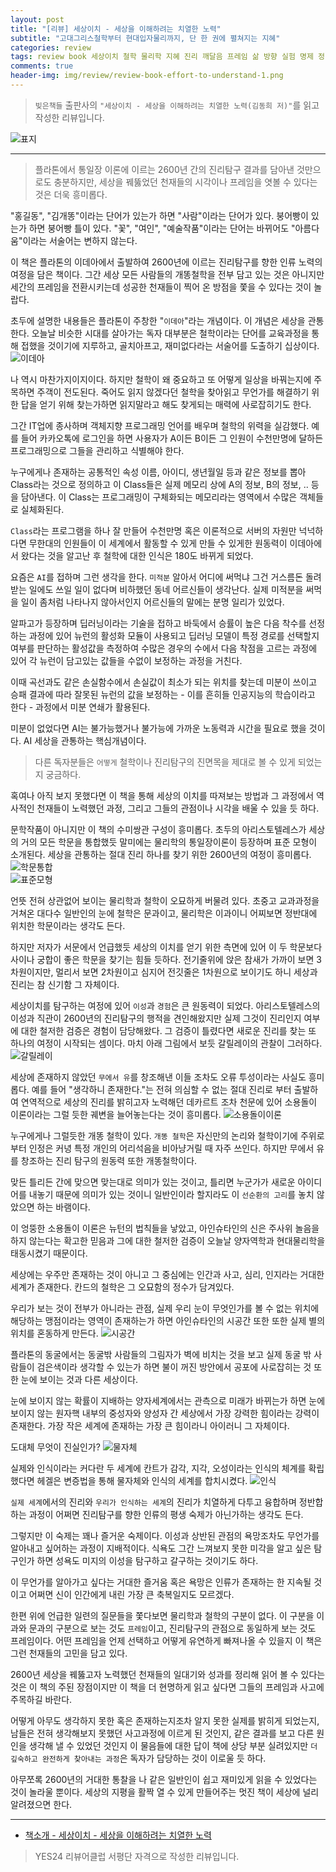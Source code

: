 ```yaml
---  
layout: post  
title: "[리뷰] 세상이치 - 세상을 이해하려는 치열한 노력"  
subtitle: "고대그리스철학부터 현대입자물리까지, 단 한 권에 펼쳐지는 지혜"  
categories: review  
tags: review book 세상이치 철학 물리학 지혜 진리 깨달음 프레임 삶 방향 실험 명제 정반합 상대성이론 양자 입자   
comments: true  
header-img: img/review/review-book-effort-to-understand-1.png
---  
```

  
> `빚은책들` 출판사의 `"세상이치 - 세상을 이해하려는 치열한 노력(김동희 저)"`를 읽고 작성한 리뷰입니다.  

![표지](https://telegeam.github.io/assets/img/review/review-book-effort-to-understand-1.png)  

---

> 플라톤에서 통일장 이론에 이르는 2600년 간의 진리탐구 결과를 담아낸 것만으로도 충분하지만, 세상을 꿰뚫었던 천재들의 시각이나 프레임을 엿볼 수 있다는 것은 더욱 흥미롭다.

"홍길동", "김개똥"이라는 단어가 있는가 하면 "사람"이라는 단어가 있다. 붕어빵이 있는가 하면 붕어빵 틀이 있다. "꽃", "여인", "예술작품"이라는 단어는 바뀌어도 "아름다움"이라는 서술어는 변하지 않는다. 

이 책은 플라톤의 이데아에서 출발하여 2600년에 이르는 진리탐구를 향한 인류 노력의 여정을 담은 책이다. 그간 세상 모든 사람들의 개똥철학을 전부 담고 있는 것은 아니지만 세간의 프레임을 전환시키는데 성공한 천재들이 찍어 온 방점을 쫓을 수 있다는 것이 놀랍다. 

초두에 설명한 내용들은 플라톤이 주창한 "`이데아`"라는 개념이다. 이 개념은 세상을 관통한다. 오늘날 비슷한 시대를 살아가는 독자 대부분은 철학이라는 단어를 교육과정을 통해 접했을 것이기에 지루하고, 골치아프고, 재미없다라는 서술어를 도출하기 십상이다.
![이데아](https://telegeam.github.io/assets/img/review/review-book-effort-to-understand-2.png)  

나 역시 마찬가지이지이다. 하지만 철학이 왜 중요하고 또 어떻게 일상을 바꿔는지에 주목하면 주객이 전도된다. 죽어도 읽지 않겠다던 철학을 찾아읽고 무언가를 해결하기 위한 답을 얻기 위해 찾는가하면 읽지말라고 해도 찾게되는 매력에 사로잡히기도 한다. 

그간 IT업에 종사하며 객체지향 프로그래밍 언어를 배우며 철학의 위력을 실감했다. 예를 들어 카카오톡에 로그인을 하면 사용자가 A이든 B이든 그 인원이 수천만명에 달하든 프로그래밍으로 그들을 관리하고 식별해야 한다. 

누구에게나 존재하는 공통적인 속성 이름, 아이디, 생년월일 등과 같은 정보를 뽑아 Class라는 것으로 정의하고 이 Class들은 실제 메모리 상에 A의 정보, B의 정보, .. 등을 담아낸다. 이 Class는 프로그래밍이 구체화되는 메모리라는 영역에서 수많은 객체들로 실체화된다. 

`Class`라는 프로그램을 하나 잘 만들어 수천만명 혹은 이론적으로 서버의 자원만 넉넉하다면 무한대의 인원들이 이 세계에서 활동할 수 있게 만들 수 있게한 원동력이 이데아에서 왔다는 것을 알고난 후 철학에 대한 인식은 180도 바뀌게 되었다. 

요즘은 `AI`를 접하며 그런 생각을 한다. `미적분` 알아서 어디에 써먹냐 그건 거스름돈 돌려받는 일에도 쓰일 일이 없다며 비하했던 동네 어르신들이 생각난다. 실제 미적분을 써먹을 일이 좀처럼 나타나지 않아서인지 어르신들의 말에는 분명 일리가 있었다. 

알파고가 등장하며 딥러닝이라는 기술을 접하고 바둑에서 승률이 높은 다음 착수를 선정하는 과정에 있어 뉴런의 활성화 모듈이 사용되고 딥러닝 모델이 특정 경로를 선택할지 여부를 판단하는 활성값을 측정하여 수많은 경우의 수에서 다음 착점을 고르는 과정에 있어 각 뉴런이 담고있는 값들을 수없이 보정하는 과정을 거친다. 

이때 곡선과도 같은 손실함수에서 손실값이 최소가 되는 위치를 찾는데 미분이 쓰이고 승패 결과에 따라 잘못된 뉴런의 값을 보정하는 - 이를 흔히들 인공지능의 학습이라고 한다 - 과정에서 미분 연쇄가 활용된다. 

미분이 없었다면 AI는 불가능했거나 불가능에 가까운 노동력과 시간을 필요로 했을 것이다. AI 세상을 관통하는 핵심개념이다. 

> 다른 독자분들은 `어떻게` 철학이나 진리탐구의 진면목을 제대로 볼 수 있게 되었는지 궁금하다. 

혹여나 아직 보지 못했다면 이 책을 통해 세상의 이치를 따져보는 방법과 그 과정에서 역사적인 천재들이 노력했던 과정, 그리고 그들의 관점이나 시각을 배울 수 있을 듯 하다.

문학작품이 아니지만 이 책의 수미쌍관 구성이 흥미롭다. 초두의 아리스토텔레스가 세상의 거의 모든 학문을 통합했듯 말미에는 물리학의 통일장이론이 등장하며 표준 모형이 소개된다. 세상을 관통하는 절대 진리 하나를 찾기 위한 2600년의 여정이 흥미롭다. 
![학문통합](https://telegeam.github.io/assets/img/review/review-book-effort-to-understand-3.png)  
![표준모형](https://telegeam.github.io/assets/img/review/review-book-effort-to-understand-9.png)  

언뜻 전혀 상관없어 보이는 물리학과 철학이 오묘하게 버물려 있다. 초중고 교과과정을 거쳐온 대다수 일반인의 눈에 철학은 문과이고, 물리학은 이과이니 어찌보면 정반대에 위치한 학문이라는 생각도 든다. 

하지만 저자가 서문에서 언급했듯 세상의 이치를 얻기 위한 측면에 있어 이 두 학문보다 사이나 궁합이 좋은 학문을 찾기는 힘들 듯하다. 전기줄위에 앉은 참새가 가까이 보면 3차원이지만, 멀리서 보면 2차원이고 심지어 전깃줄은 1차원으로 보이기도 하니 세상과 진리는 참 신기함 그 자체이다.

세상이치를 탐구하는 여정에 있어 `이성`과 `경험`은 큰 원동력이 되었다. 아리스토텔레스의 이성과 직관이 2600년의 진리탐구의 행적을 견인해왔지만 실제 그것이 진리인지 여부에 대한 철저한 검증은 경험이 담당해왔다. 그 검증이 틀렸다면 새로운 진리를 찾는 또 하나의 여정이 시작되는 셈이다. 마치 아래 그림에서 보듯 갈릴레이의 관찰이 그러하다.
![갈릴레이](https://telegeam.github.io/assets/img/review/review-book-effort-to-understand-4.png)  

세상에 존재하지 않았던 `무에서 유`를 창조해낸 이들 조차도 오류 투성이라는 사실도 흥미롭다. 예를 들어 "생각하니 존재한다."는 전혀 의심할 수 없는 절대 진리로 부터 출발하여 연역적으로 세상의 진리를 밝히고자 노력해던 데카르트 조차 천문에 있어 소용돌이 이론이라는 그럴 듯한 궤변을 늘어놓는다는 것이 흥미롭다. 
![소용돌이이론](https://telegeam.github.io/assets/img/review/review-book-effort-to-understand-5.png)  

누구에게나 그럴듯한 개똥 철학이 있다. `개똥 철학`은 자신만의 논리와 철학이기에 주위로부터 인정은 커녕 특정 개인의 어리석음을 비아냥거릴 때 자주 쓰인다. 하지만 무에서 유를 창조하는 진리 탐구의 원동력 또한 개똥철학이다. 

맞든 틀리든 간에 맞으면 맞는대로 의미가 있는 것이고, 틀리면 누군가가 새로운 아이디어를 내놓기 때문에 의미가 있는 것이니 일반인이라 할지라도 이 `선순환의 고리`를 놓치 않았으면 하는 바램이다. 

이 엉뚱한 소용돌이 이론은 뉴턴의 법칙들을 낳았고, 아인슈타인의 신은 주사위 놀음을 하지 않는다는 확고한 믿음과 그에 대한 철저한 검증이 오늘날 양자역학과 현대물리학을 태동시켰기 때문이다. 

세상에는 우주만 존재하는 것이 아니고 그 중심에는 인간과 사고, 심리, 인지라는 거대한 세계가 존재한다. 칸드의 철학은 그 오묘함의 정수가 담겨있다. 

우리가 보는 것이 전부가 아니라는 관점, 실제 우리 눈이 무엇인가를 볼 수 없는 위치에 해당하는 맹점이라는 영역이 존재하는가 하면 아인슈타인의 시공간 또한 또한 실제 별의 위치를 혼동하게 만든다. 
![시공간](https://telegeam.github.io/assets/img/review/review-book-effort-to-understand-8.png)  

플라톤의 동굴에서는 동굴밖 사람들의 그림자가 벽에 비치는 것을 보고 실제 동굴 밖 사람들이 검은색이라 생각할 수 있는가 하면 불이 꺼진 방안에서 공포에 사로잡히는 것 또한 눈에 보이는 것과 다른 세상이다. 

눈에 보이지 않는 확률이 지배하는 양자세계에서는 관측으로 미래가 바뀌는가 하면 눈에 보이지 않는 원자핵 내부의 중성자와 양성자 간 세상에서 가장 강력한 힘이라는 강력이 존재한다. 가장 작은 세계에 존재하는 가장 큰 힘이라니 아이러니 그 자체이다.

도대체 무엇이 진실인가? 
![물자체](https://telegeam.github.io/assets/img/review/review-book-effort-to-understand-6.png)  

실제와 인식이라는 커다란 두 세계에 칸트가 감각, 지각, 오성이라는 인식의 체계를 확립했다면 헤겔은 변증법을 통해 물자체와 인식의 세계를 합치시켰다. 
![인식](https://telegeam.github.io/assets/img/review/review-book-effort-to-understand-7.png)  

`실제 세계`에서의 진리와 `우리가 인식하는 세계`의 진리가 치열하게 다투고 융합하며 정반합하는 과정이 어쩌면 진리탐구를 향한 인류의 평생 숙제가 아닌가하는 생각도 든다.

그렇지만 이 숙제는 꽤나 즐거운 숙제이다. 이성과 상반된 관점의 욕망조차도 무언가를 알아내고 싶어하는 과정이 지배적이다. 식욕도 그간 느껴보지 못한 미각을 알고 싶은 탐구인가 하면 성욕도 미지의 이성을 탐구하고 갈구하는 것이기도 하다. 

이 무언가를 알아가고 싶다는 거대한 즐거움 혹은 욕망은 인류가 존재하는 한 지속될 것이고 어쩌면 신이 인간에게 내린 가장 큰 축복일지도 모르겠다.

한편 위에 언급한 일련의 질문들을 쫓다보면 물리학과 철학의 구분이 없다. 이 구분을 이과와 문과의 구분으로 보는 것도 `프레임`이고, 진리탐구의 관점으로 동일하게 보는 것도 프레임이다. 어떤 프레임을 언제 선택하고 어떻게 유연하게 빠져나올 수 있을지 이 책은 그런 천재들의 고민을 담고 있다. 

2600년 세상을 꿰뚫고자 노력했던 천재들의 일대기와 성과를 정리해 읽어 볼 수 있다는 것은 이 책의 주된 장점이지만 이 책을 더 현명하게 읽고 싶다면 그들의 프레임과 사고에 주목하길 바란다. 

어떻게 아무도 생각하지 못한 혹은 존재하는지조차 알지 못한 실제를 밝히게 되었는지, 남들은 전혀 생각해보지 못했던 사고과정에 이르게 된 것인지, 같은 결과를 보고 다른 원인을 생각해 낼 수 있었던 것인지 이 물음들에 대한 답이 책에 상당 부분 실려있지만 `더 깊숙하고 완전하게 찾아내는 과정`은 독자가 담당하는 것이 이로울 듯 하다. 

아무쪼록 2600년의 거대한 통찰을 나 같은 일반인이 쉽고 재미있게 읽을 수 있었다는 것이 놀라울 뿐이다. 세상의 지평을 활짝 열 수 있게 만들어주는 멋진 책이 세상에 널리 알려졌으면 한다. 

---

* [책소개 - 세상이치 - 세상을 이해하려는 치열한 노력](http://www.yes24.com/Product/Goods/112363364)

> YES24 리뷰어클럽 서평단 자격으로 작성한 리뷰입니다.